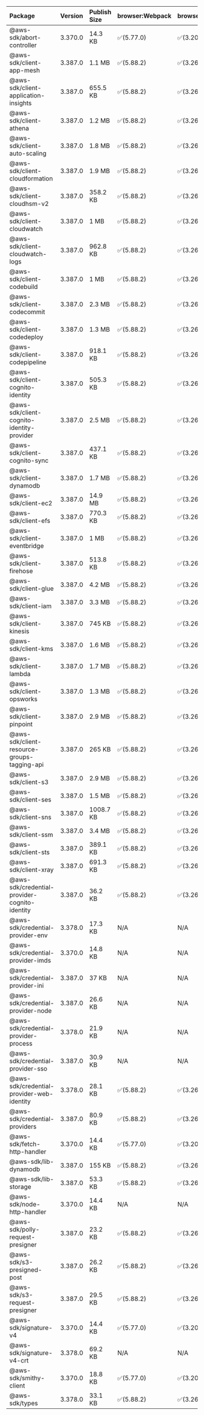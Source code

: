 | Package | Version | Publish Size | browser:Webpack | browser:Rollup | browser:EsBuild |
| :------ | :------ | :----------- | :------ | :----- | :------- |
|@aws-sdk/abort-controller|3.370.0|14.3 KB|✅(5.77.0)|✅(3.20.2)|✅(0.17.15)|
|@aws-sdk/client-app-mesh|3.387.0|1.1 MB|✅(5.88.2)|✅(3.26.3)|✅(0.18.15)|
|@aws-sdk/client-application-insights|3.387.0|655.5 KB|✅(5.88.2)|✅(3.26.3)|✅(0.18.15)|
|@aws-sdk/client-athena|3.387.0|1.2 MB|✅(5.88.2)|✅(3.26.3)|✅(0.18.15)|
|@aws-sdk/client-auto-scaling|3.387.0|1.8 MB|✅(5.88.2)|✅(3.26.3)|✅(0.18.15)|
|@aws-sdk/client-cloudformation|3.387.0|1.9 MB|✅(5.88.2)|✅(3.26.3)|✅(0.18.15)|
|@aws-sdk/client-cloudhsm-v2|3.387.0|358.2 KB|✅(5.88.2)|✅(3.26.3)|✅(0.18.15)|
|@aws-sdk/client-cloudwatch|3.387.0|1 MB|✅(5.88.2)|✅(3.26.3)|✅(0.18.15)|
|@aws-sdk/client-cloudwatch-logs|3.387.0|962.8 KB|✅(5.88.2)|✅(3.26.3)|✅(0.18.15)|
|@aws-sdk/client-codebuild|3.387.0|1 MB|✅(5.88.2)|✅(3.26.3)|✅(0.18.15)|
|@aws-sdk/client-codecommit|3.387.0|2.3 MB|✅(5.88.2)|✅(3.26.3)|✅(0.18.15)|
|@aws-sdk/client-codedeploy|3.387.0|1.3 MB|✅(5.88.2)|✅(3.26.3)|✅(0.18.15)|
|@aws-sdk/client-codepipeline|3.387.0|918.1 KB|✅(5.88.2)|✅(3.26.3)|✅(0.18.15)|
|@aws-sdk/client-cognito-identity|3.387.0|505.3 KB|✅(5.88.2)|✅(3.26.3)|✅(0.18.15)|
|@aws-sdk/client-cognito-identity-provider|3.387.0|2.5 MB|✅(5.88.2)|✅(3.26.3)|✅(0.18.15)|
|@aws-sdk/client-cognito-sync|3.387.0|437.1 KB|✅(5.88.2)|✅(3.26.3)|✅(0.18.15)|
|@aws-sdk/client-dynamodb|3.387.0|1.7 MB|✅(5.88.2)|✅(3.26.3)|✅(0.18.15)|
|@aws-sdk/client-ec2|3.387.0|14.9 MB|✅(5.88.2)|✅(3.26.3)|✅(0.18.15)|
|@aws-sdk/client-efs|3.387.0|770.3 KB|✅(5.88.2)|✅(3.26.3)|✅(0.18.15)|
|@aws-sdk/client-eventbridge|3.387.0|1 MB|✅(5.88.2)|✅(3.26.3)|✅(0.18.15)|
|@aws-sdk/client-firehose|3.387.0|513.8 KB|✅(5.88.2)|✅(3.26.3)|✅(0.18.15)|
|@aws-sdk/client-glue|3.387.0|4.2 MB|✅(5.88.2)|✅(3.26.3)|✅(0.18.15)|
|@aws-sdk/client-iam|3.387.0|3.3 MB|✅(5.88.2)|✅(3.26.3)|✅(0.18.15)|
|@aws-sdk/client-kinesis|3.387.0|745 KB|✅(5.88.2)|✅(3.26.3)|✅(0.18.15)|
|@aws-sdk/client-kms|3.387.0|1.6 MB|✅(5.88.2)|✅(3.26.3)|✅(0.18.15)|
|@aws-sdk/client-lambda|3.387.0|1.7 MB|✅(5.88.2)|✅(3.26.3)|✅(0.18.15)|
|@aws-sdk/client-opsworks|3.387.0|1.3 MB|✅(5.88.2)|✅(3.26.3)|✅(0.18.15)|
|@aws-sdk/client-pinpoint|3.387.0|2.9 MB|✅(5.88.2)|✅(3.26.3)|✅(0.18.15)|
|@aws-sdk/client-resource-groups-tagging-api|3.387.0|265 KB|✅(5.88.2)|✅(3.26.3)|✅(0.18.15)|
|@aws-sdk/client-s3|3.387.0|2.9 MB|✅(5.88.2)|✅(3.26.3)|✅(0.18.15)|
|@aws-sdk/client-ses|3.387.0|1.5 MB|✅(5.88.2)|✅(3.26.3)|✅(0.18.15)|
|@aws-sdk/client-sns|3.387.0|1008.7 KB|✅(5.88.2)|✅(3.26.3)|✅(0.18.15)|
|@aws-sdk/client-ssm|3.387.0|3.4 MB|✅(5.88.2)|✅(3.26.3)|✅(0.18.15)|
|@aws-sdk/client-sts|3.387.0|389.1 KB|✅(5.88.2)|✅(3.26.3)|✅(0.18.15)|
|@aws-sdk/client-xray|3.387.0|691.3 KB|✅(5.88.2)|✅(3.26.3)|✅(0.18.15)|
|@aws-sdk/credential-provider-cognito-identity|3.387.0|36.2 KB|✅(5.88.2)|✅(3.26.3)|✅(0.18.15)|
|@aws-sdk/credential-provider-env|3.378.0|17.3 KB|N/A|N/A|N/A|
|@aws-sdk/credential-provider-imds|3.370.0|14.8 KB|N/A|N/A|N/A|
|@aws-sdk/credential-provider-ini|3.387.0|37 KB|N/A|N/A|N/A|
|@aws-sdk/credential-provider-node|3.387.0|26.6 KB|N/A|N/A|N/A|
|@aws-sdk/credential-provider-process|3.378.0|21.9 KB|N/A|N/A|N/A|
|@aws-sdk/credential-provider-sso|3.387.0|30.9 KB|N/A|N/A|N/A|
|@aws-sdk/credential-provider-web-identity|3.378.0|28.1 KB|✅(5.88.2)|✅(3.26.3)|✅(0.18.15)|
|@aws-sdk/credential-providers|3.387.0|80.9 KB|✅(5.88.2)|✅(3.26.3)|✅(0.18.15)|
|@aws-sdk/fetch-http-handler|3.370.0|14.4 KB|✅(5.77.0)|✅(3.20.2)|✅(0.17.15)|
|@aws-sdk/lib-dynamodb|3.387.0|155 KB|✅(5.88.2)|✅(3.26.3)|✅(0.18.15)|
|@aws-sdk/lib-storage|3.387.0|53.3 KB|✅(5.88.2)|✅(3.26.3)|✅(0.18.15)|
|@aws-sdk/node-http-handler|3.370.0|14.4 KB|N/A|N/A|N/A|
|@aws-sdk/polly-request-presigner|3.387.0|23.2 KB|✅(5.88.2)|✅(3.26.3)|✅(0.18.15)|
|@aws-sdk/s3-presigned-post|3.387.0|26.2 KB|✅(5.88.2)|✅(3.26.3)|✅(0.18.15)|
|@aws-sdk/s3-request-presigner|3.387.0|29.5 KB|✅(5.88.2)|✅(3.26.3)|✅(0.18.15)|
|@aws-sdk/signature-v4|3.370.0|14.4 KB|✅(5.77.0)|✅(3.20.2)|✅(0.17.15)|
|@aws-sdk/signature-v4-crt|3.378.0|69.2 KB|N/A|N/A|N/A|
|@aws-sdk/smithy-client|3.370.0|18.8 KB|✅(5.77.0)|✅(3.20.2)|✅(0.17.15)|
|@aws-sdk/types|3.378.0|33.1 KB|✅(5.88.2)|✅(3.26.3)|✅(0.18.15)|
